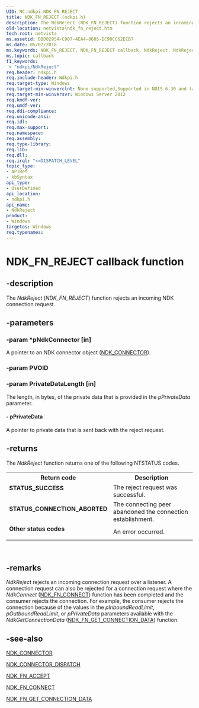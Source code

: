 ```yaml
---
UID: NC:ndkpi.NDK_FN_REJECT
title: NDK_FN_REJECT (ndkpi.h)
description: The NdkReject (NDK_FN_REJECT) function rejects an incoming NDK connection request.
old-location: netvista\ndk_fn_reject.htm
tech.root: netvista
ms.assetid: BBD02954-C907-4EA4-8605-EC90CC62ECB7
ms.date: 05/02/2018
ms.keywords: NDK_FN_REJECT, NDK_FN_REJECT callback, NdkReject, NdkReject callback function [Network Drivers Starting with Windows Vista], ndkpi/NdkReject, netvista.ndk_fn_reject
ms.topic: callback
f1_keywords:
 - "ndkpi/NdkReject"
req.header: ndkpi.h
req.include-header: Ndkpi.h
req.target-type: Windows
req.target-min-winverclnt: None supported,Supported in NDIS 6.30 and later.
req.target-min-winversvr: Windows Server 2012
req.kmdf-ver: 
req.umdf-ver: 
req.ddi-compliance: 
req.unicode-ansi: 
req.idl: 
req.max-support: 
req.namespace: 
req.assembly: 
req.type-library: 
req.lib: 
req.dll: 
req.irql: "<=DISPATCH_LEVEL"
topic_type:
- APIRef
- kbSyntax
api_type:
- UserDefined
api_location:
- ndkpi.h
api_name:
- NdkReject
product:
- Windows
targetos: Windows
req.typenames: 
---
```


# NDK_FN_REJECT callback function


## -description


The <i>NdkReject</i> (<i>NDK_FN_REJECT</i>) function rejects an incoming NDK connection request.


## -parameters




### -param *pNdkConnector [in]

A pointer to an NDK connector object
(<a href="https://docs.microsoft.com/windows-hardware/drivers/ddi/content/ndkpi/ns-ndkpi-_ndk_connector">NDK_CONNECTOR</a>).


### -param PVOID


### -param PrivateDataLength [in]

The length, in bytes, of the private data that is provided in the <i>pPrivateData</i> parameter.




#### - pPrivateData

A pointer to private data that is sent back with the reject request.




## -returns



The 
     <i>NdkReject</i> function returns one of the following NTSTATUS codes.

<table>
<tr>
<th>Return code</th>
<th>Description</th>
</tr>
<tr>
<td width="40%">
<dl>
<dt><b>STATUS_SUCCESS</b></dt>
</dl>
</td>
<td width="60%">
The reject request was successful.


</td>
</tr>
<tr>
<td width="40%">
<dl>
<dt><b>STATUS_CONNECTION_ABORTED</b></dt>
</dl>
</td>
<td width="60%">
The connecting peer abandoned the connection establishment.



</td>
</tr>
<tr>
<td width="40%">
<dl>
<dt><b>Other status codes</b></dt>
</dl>
</td>
<td width="60%">
An error occurred. 

</td>
</tr>
</table>
 




## -remarks



<i>NdkReject</i> rejects an incoming connection request over a listener. A connection request can also be rejected for a connection request where the  <i>NdkConnect</i> (<a href="https://docs.microsoft.com/windows-hardware/drivers/ddi/content/ndkpi/nc-ndkpi-ndk_fn_connect">NDK_FN_CONNECT</a>) function  has been completed and the consumer rejects the connection. For example, the consumer rejects the connection because of the  values in the  <i>pInboundReadLimit</i>, <i>pOutboundReadLimit</i>, or <i>pPrivateData</i> parameters available with the <i>NdkGetConnectionData</i> (<a href="https://docs.microsoft.com/windows-hardware/drivers/ddi/content/ndkpi/nc-ndkpi-ndk_fn_get_connection_data">NDK_FN_GET_CONNECTION_DATA</a>) function.




## -see-also




<a href="https://docs.microsoft.com/windows-hardware/drivers/ddi/content/ndkpi/ns-ndkpi-_ndk_connector">NDK_CONNECTOR</a>



<a href="https://docs.microsoft.com/windows-hardware/drivers/ddi/content/ndkpi/ns-ndkpi-_ndk_connector_dispatch">NDK_CONNECTOR_DISPATCH</a>



<a href="https://docs.microsoft.com/windows-hardware/drivers/ddi/content/ndkpi/nc-ndkpi-ndk_fn_accept">NDK_FN_ACCEPT</a>



<a href="https://docs.microsoft.com/windows-hardware/drivers/ddi/content/ndkpi/nc-ndkpi-ndk_fn_connect">NDK_FN_CONNECT</a>



<a href="https://docs.microsoft.com/windows-hardware/drivers/ddi/content/ndkpi/nc-ndkpi-ndk_fn_get_connection_data">NDK_FN_GET_CONNECTION_DATA</a>
 

 

